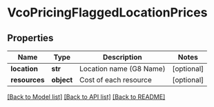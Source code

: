 # VcoPricingFlaggedLocationPrices

## Properties
Name | Type | Description | Notes
------------ | ------------- | ------------- | -------------
**location** | **str** | Location name (G8 Name) | [optional] 
**resources** | **object** | Cost of each resource | [optional] 

[[Back to Model list]](../README.md#documentation-for-models) [[Back to API list]](../README.md#documentation-for-api-endpoints) [[Back to README]](../README.md)



